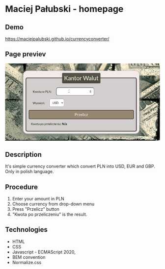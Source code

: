 # Maciej Pałubski - homepage

## Demo

https://maciejpalubski.github.io/currencyconverter/

## Page previev
![Currency-converter](https://github.com/MaciejPalubski/currencyconverter/blob/main/images/currencyconverter.gif)

## Description
It's simple currency converter which convert PLN into USD, EUR and GBP. Only in polish language.

## Procedure
1. Enter your amount in PLN
2. Choose currency from drop-down menu
3. Press "Przelicz" button
4. "Kwota po przeliczeniu" is the result.

## Technologies
- HTML
- CSS
- Javascript - ECMAScript 2020,
- BEM convention
- Normalize.css
